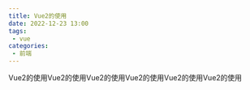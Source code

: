 ```yaml
---
title: Vue2的使用
date: 2022-12-23 13:00
tags:
 - vue
categories: 
 - 前端
---
```


Vue2的使用Vue2的使用Vue2的使用Vue2的使用Vue2的使用Vue2的使用